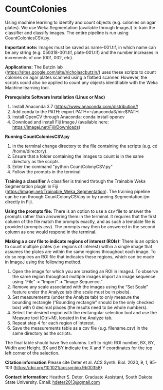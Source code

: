 # CountColonies
Using machine learning to identify and count objects (e.g. colonies on agar plates). We use Weka Segmentation (available through ImageJ) to train the classifier and classify images. The entire pipeline is run using CountColoniesCSV.py.

**Important note:** Images must be saved as name-001.tif, in which name can be any string (e.g. 050318-001.tif, plate-001.tif) and the number increases in increments of one (001, 002, etc).

**Applications:**
The Butzin lab (https://sites.google.com/site/nicholascbutzin/) uses these scripts to count colonies on agar plates scanned using a flatbed scanner. However, the scripts could also be applied to count any objects identifiable with the Weka Machine learning tool. 

**Prerequisite Software Installation (Linux or Mac)**
1.	Install Anaconda 3.7 (https://www.anaconda.com/distribution/) 
2.	Add conda to the PATH: export PATH=~/anaconda3/bin:$PATH
3.	Install OpenCV through Anaconda: conda install opencv
4.	Download and install Fiji ImageJ (available here: https://imagej.net/Fiji/Downloads)

**Running CountColoniesCSV.py**
1. In the terminal change directory to the file containing the scripts (e.g. cd /home/directory).
2. Ensure that a folder containing the images to count is in the same directory as the scripts.
3. Enter the command "python CountColonyCSV.py"
4. Follow the prompts in the terminal

**Training a classifier**
A classifier is trained through the Trainable Weka Segmentation plugin in Fiji (https://imagej.net/Trainable_Weka_Segmentation). The training pipeline can be run through CountColonyCSV.py or by running Segmentation.ijm directly in Fiji. 

**Using the prompts file:**
There is an option to use a csv file to answer the prompts rather than answering them in the terminal. It requires that the first column of the file match the prompts exactly, and as such a template file is provided (prompts.csv). The prompts may then be answered in the second column as one would respond in the terminal.

**Making a a csv file to indicate regions of interest (ROIs):**
There is an option to count multiple plates (i.e. regions of interest) within a single image that assumes the plates are within the same regions throughout each image. To do so requires an ROI file that indicates these regions, which can be made in ImageJ using the following method.
1.	Open the image for which you are creating an ROI in ImageJ. To observe the same region throughout multiple images import an image sequence using “File” ➔ “Import” ➔ “Image Sequence.”
2.	Remove any scale associated with the images using the “Set Scale” feature under the Analyze tab (the scale must be in pixels).
3.	Set measurements (under the Analyze tab) to only measure the bounding rectangle (“Bounding rectangle” should be the only checked box) with 0 decimal places (the results need to be whole numbers). 
4.	Select the desired region with the rectangular selection tool and use the Measure tool (Ctrl+M), located in the Analyze tab.
5.	Repeat step 4 for each region of interest.
6.	Save the measurements table as a csv file (e.g. filename.csv) in the same directory as the scripts. 

The final table should have five columns. Left to right: ROI number, BX, BY, Width and Height. BX and BY indicate the X and Y  coordinates for the top left corner of the selection.

**Citation information**
Please cite Deter et al. ACS Synth. Biol. 2020, 9, 1, 95-103 (https://doi.org/10.1021/acssynbio.9b00358)

**Contact information:**
Heather S. Deter. Graduate Assistant, South Dakota State University. Email: hdeter2013@gmail.com

